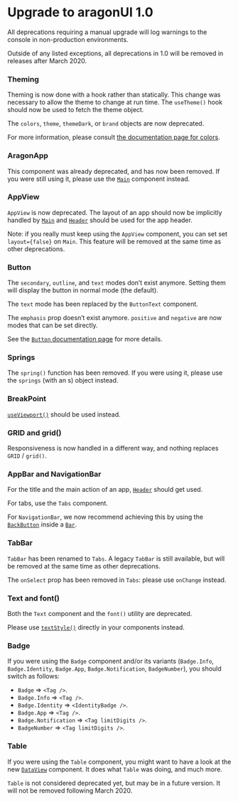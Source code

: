 # Upgrade to aragonUI 1.0

All deprecations requiring a manual upgrade will log warnings to the console in non-production environments.

Outside of any listed exceptions, all deprecations in 1.0 will be removed in releases after March 2020.

### Theming

Theming is now done with a hook rather than statically. This change was necessary to allow the theme to change at run time. The `useTheme()` hook should now be used to fetch the theme object.

The `colors`, `theme`, `themeDark`, or `brand` objects are now deprecated.

For more information, please consult [the documentation page for colors](https://ui.aragon.org/colors/).

### AragonApp

This component was already deprecated, and has now been removed. If you were still using it, please use the [`Main`](https://ui.aragon.org/main/) component instead.

### AppView

`AppView` is now deprecated. The layout of an app should now be implicitly handled by [`Main`](https://ui.aragon.org/main/) and [`Header`](https://ui.aragon.org/header/) should be used for the app header.

Note: if you really must keep using the `AppView` component, you can set set `layout={false}` on `Main`. This feature will be removed at the same time as other deprecations.

### Button

The `secondary`, `outline`, and `text` modes don’t exist anymore. Setting them will display the button in normal mode (the default).

The `text` mode has been replaced by the `ButtonText` component.

The `emphasis` prop doesn’t exist anymore. `positive` and `negative` are now modes that can be set directly.

See the [`Button` documentation page](https://ui.aragon.org/button/) for more details.

### Springs

The `spring()` function has been removed. If you were using it, please use the `springs` (with an s) object instead.

### BreakPoint

[`useViewport()`](https://ui.aragon.org/viewport/) should be used instead.

### GRID and grid()

Responsiveness is now handled in a different way, and nothing replaces `GRID` / `grid()`.

### AppBar and NavigationBar

For the title and the main action of an app, [`Header`](http://ui.aragon.org/header/) should get used.

For tabs, use the `Tabs` component.

For `NavigationBar`, we now recommend achieving this by using the [`BackButton`](http://ui.aragon.org/back-button/) inside a [`Bar`](http://ui.aragon.org/bar/).

### TabBar

`TabBar` has been renamed to `Tabs`. A legacy `TabBar` is still available, but will be removed at the same
time as other deprecations.

The `onSelect` prop has been removed in `Tabs`: please use `onChange` instead.

### Text and font()

Both the `Text` component and the `font()` utility are deprecated.

Please use [`textStyle()`](https://ui.aragon.org/text-styles/) directly in your components instead.

### Badge

If you were using the `Badge` component and/or its variants (`Badge.Info`, `Badge.Identity`, `Badge.App`, `Badge.Notification`, `BadgeNumber`), you should switch as follows:

- `Badge` => `<Tag />`.
- `Badge.Info` => `<Tag />`.
- `Badge.Identity` => `<IdentityBadge />`.
- `Badge.App` => `<Tag />`.
- `Badge.Notification` => `<Tag limitDigits />`.
- `BadgeNumber` => `<Tag limitDigits />`.

### Table

If you were using the `Table` component, you might want to have a look at the new [`DataView`](https://ui.aragon.org/data-view/) component. It does what `Table` was doing, and much more.

`Table` is not considered deprecated yet, but may be in a future version. It will not be removed following March 2020.
